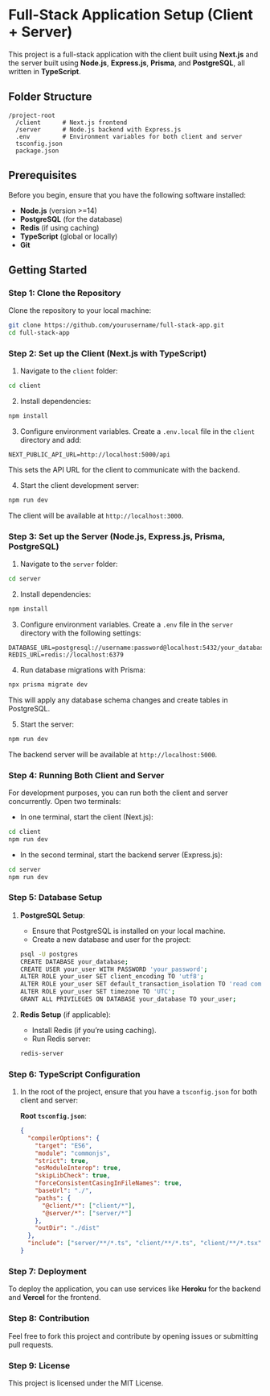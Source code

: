 
# Full-Stack Application Setup (Client + Server)

This project is a full-stack application with the client built using **Next.js** and the server built using **Node.js**, **Express.js**, **Prisma**, and **PostgreSQL**, all written in **TypeScript**.

## Folder Structure

```
/project-root
  /client      # Next.js frontend
  /server      # Node.js backend with Express.js
  .env         # Environment variables for both client and server
  tsconfig.json
  package.json
```

## Prerequisites

Before you begin, ensure that you have the following software installed:

- **Node.js** (version >=14)
- **PostgreSQL** (for the database)
- **Redis** (if using caching)
- **TypeScript** (global or locally)
- **Git**

## Getting Started

### Step 1: Clone the Repository

Clone the repository to your local machine:

```bash
git clone https://github.com/yourusername/full-stack-app.git
cd full-stack-app
```

### Step 2: Set up the Client (Next.js with TypeScript)

1. Navigate to the `client` folder:

```bash
cd client
```

2. Install dependencies:

```bash
npm install
```

3. Configure environment variables. Create a `.env.local` file in the `client` directory and add:

```env
NEXT_PUBLIC_API_URL=http://localhost:5000/api
```

This sets the API URL for the client to communicate with the backend.

4. Start the client development server:

```bash
npm run dev
```

The client will be available at `http://localhost:3000`.

### Step 3: Set up the Server (Node.js, Express.js, Prisma, PostgreSQL)

1. Navigate to the `server` folder:

```bash
cd server
```

2. Install dependencies:

```bash
npm install
```

3. Configure environment variables. Create a `.env` file in the `server` directory with the following settings:

```env
DATABASE_URL=postgresql://username:password@localhost:5432/your_database
REDIS_URL=redis://localhost:6379
```

4. Run database migrations with Prisma:

```bash
npx prisma migrate dev
```

This will apply any database schema changes and create tables in PostgreSQL.

5. Start the server:

```bash
npm run dev
```

The backend server will be available at `http://localhost:5000`.

### Step 4: Running Both Client and Server

For development purposes, you can run both the client and server concurrently. Open two terminals:

- In one terminal, start the client (Next.js):

```bash
cd client
npm run dev
```

- In the second terminal, start the backend server (Express.js):

```bash
cd server
npm run dev
```

### Step 5: Database Setup

1. **PostgreSQL Setup**:
   - Ensure that PostgreSQL is installed on your local machine.
   - Create a new database and user for the project:

   ```bash
   psql -U postgres
   CREATE DATABASE your_database;
   CREATE USER your_user WITH PASSWORD 'your_password';
   ALTER ROLE your_user SET client_encoding TO 'utf8';
   ALTER ROLE your_user SET default_transaction_isolation TO 'read committed';
   ALTER ROLE your_user SET timezone TO 'UTC';
   GRANT ALL PRIVILEGES ON DATABASE your_database TO your_user;
   ```

2. **Redis Setup** (if applicable):
   - Install Redis (if you’re using caching).
   - Run Redis server:

   ```bash
   redis-server
   ```

### Step 6: TypeScript Configuration

1. In the root of the project, ensure that you have a `tsconfig.json` for both client and server:

   **Root `tsconfig.json`**:

   ```json
   {
     "compilerOptions": {
       "target": "ES6",
       "module": "commonjs",
       "strict": true,
       "esModuleInterop": true,
       "skipLibCheck": true,
       "forceConsistentCasingInFileNames": true,
       "baseUrl": "./",
       "paths": {
         "@client/*": ["client/*"],
         "@server/*": ["server/*"]
       },
       "outDir": "./dist"
     },
     "include": ["server/**/*.ts", "client/**/*.ts", "client/**/*.tsx"]
   }
   ```

### Step 7: Deployment

To deploy the application, you can use services like **Heroku** for the backend and **Vercel** for the frontend.

### Step 8: Contribution

Feel free to fork this project and contribute by opening issues or submitting pull requests.

### Step 9: License

This project is licensed under the MIT License.
